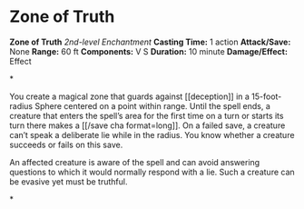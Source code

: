 # Zone of Truth

**Zone of Truth**
_2nd-level Enchantment_
**Casting Time:** 1 action
**Attack/Save:** None
**Range:** 60 ft
**Components:** V S
**Duration:** 10 minute
**Damage/Effect:** Effect

*<p>You create a magical zone that guards against [[deception]] in a 15-foot-radius Sphere centered on a point within range. Until the spell ends, a creature that enters the spell’s area for the first time on a turn or starts its turn there makes a [[/save cha format=long]]. On a failed save, a creature can’t speak a deliberate lie while in the radius. You know whether a creature succeeds or fails on this save.

An affected creature is aware of the spell and can avoid answering questions to which it would normally respond with a lie. Such a creature can be evasive yet must be truthful.</p>*